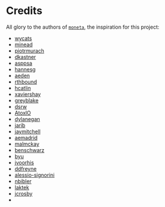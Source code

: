 Credits
=======

All glory to the authors of [`moneta`](https://github.com/minad/moneta), the inspiration for this project:

- [​wycats](https://github.com/​wycats)
- [minead](https://github.com/minead)
- [​piotrmurach](https://github.com/​piotrmurach)
- [​dkastner](https://github.com/​dkastner)
- [​asppsa](https://github.com/​asppsa)
- [​hannesg](https://github.com/​hannesg)
- [​aeden](https://github.com/​aeden)
- [​rthbound](https://github.com/​rthbound)
- [​hcatlin](https://github.com/​hcatlin)
- [​xaviershay](https://github.com/​xaviershay)
- [​greyblake](https://github.com/​greyblake)
- [​dsrw](https://github.com/​dsrw)
- [​AtoxIO](https://github.com/​AtoxIO)
- [​dylanegan](https://github.com/​dylanegan)
- [​jarib](https://github.com/​jarib)
- [​jaymitchell](https://github.com/​jaymitchell)
- [​aemadrid](https://github.com/​aemadrid)
- [​malmckay](https://github.com/​malmckay)
- [​benschwarz](https://github.com/​benschwarz)
- [​byu](https://github.com/​byu)
- [​jvoorhis](https://github.com/​jvoorhis)
- [​ddfreyne](https://github.com/​ddfreyne)
- [​alessio-signorini](https://github.com/​alessio)
- [​nbibler](https://github.com/​nbibler)
- [​laktek](https://github.com/​laktek)
- [​jcrosby](https://github.com/​jcrosby)
- 